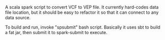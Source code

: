A scala spark script to convert VCF to VEP file. It currently hard-codes data file location, but it should be easy to refactor it so that it can connect to any data source.

To build and run, invoke "spsubmit" bash script. Basically it uses sbt to build a fat jar, then submit it to spark-submit to execute.